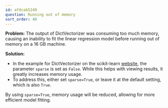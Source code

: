 ```yaml
---
id: afdcab5249
question: Running out of memory
sort_order: 40
---
```


**Problem:** The output of DictVectorizer was consuming too much memory, causing an inability to fit the linear regression model before running out of memory on a 16 GB machine.

**Solution:**

- In the example for DictVectorizer on the scikit-learn [website](https://scikit-learn.org/stable/modules/generated/sklearn.feature_extraction.DictVectorizer.html), the parameter `sparse` is set as `False`. While this helps with viewing results, it greatly increases memory usage.
- To address this, either set `sparse=True`, or leave it at the default setting, which is also `True`. 

By using `sparse=True`, memory usage will be reduced, allowing for more efficient model fitting.